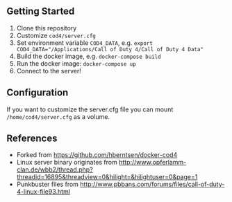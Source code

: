 ## Getting Started
1. Clone this repository
1. Customize `cod4/server.cfg`
1. Set environment variable `COD4_DATA`, e.g. ```export COD4_DATA="/Applications/Call of Duty 4/Call of Duty 4 Data"```
1. Build the docker image, e.g. ```docker-compose build```
1. Run the docker image: ```docker-compose up```
1. Connect to the server!

## Configuration
If you want to customize the server.cfg file you can mount `/home/cod4/server.cfg` as a volume.

## References
- Forked from https://github.com/hberntsen/docker-cod4
- Linux server binary originates from http://www.opferlamm-clan.de/wbb2/thread.php?threadid=16895&threadview=0&hilight=&hilightuser=0&page=1
- Punkbuster files from http://www.pbbans.com/forums/files/call-of-duty-4-linux-file93.html
